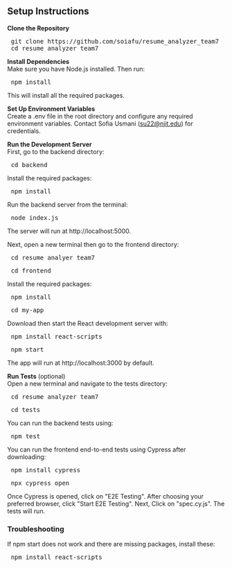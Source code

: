 
## Setup Instructions

**Clone the Repository**
<pre> git clone https://github.com/soiafu/resume_analyzer_team7 
 cd resume_analyzer_team7 </pre>


**Install Dependencies**  
Make sure you have Node.js installed. Then run:
<pre> npm install </pre>
This will install all the required packages.

**Set Up Environment Variables**  
Create a .env file in the root directory and configure any required environment variables. Contact Sofia Usmani (su22@njit.edu) for credentials. 

**Run the Development Server**  
First, go to the backend directory: 
<pre> cd backend </pre>
Install the required packages:
<pre> npm install </pre>
Run the backend server from the terminal: 
<pre> node index.js </pre>
The server will run at http://localhost:5000.

Next, open a new terminal then go to the frontend directory: 
<pre> cd resume_analyer_team7 </pre> 
<pre> cd frontend </pre>
Install the required packages:
<pre> npm install </pre>
<pre> cd my-app </pre>
Download then start the React development server with:
<pre> npm install react-scripts </pre>  
<pre> npm start </pre>
The app will run at http://localhost:3000 by default.

**Run Tests** (optional)  
Open a new terminal and navigate to the tests directory: 
<pre> cd resume_analyzer_team7 </pre>
<pre> cd tests </pre>
You can run the backend tests using:
<pre> npm test </pre>  

You can run the frontend end-to-end tests using Cypress after downloading:
<pre> npm install cypress </pre> 
<pre> npx cypress open </pre>  
Once Cypress is opened, click on "E2E Testing".
After choosing your preferred browser, click "Start E2E Testing".
Next, Click on "spec.cy.js". 
The tests will run.

### **Troubleshooting**
If npm start does not work and there are missing packages, install these:  
<pre> npm install react-scripts </pre>  




